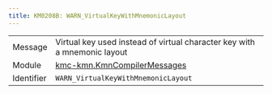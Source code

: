 ```yaml
---
title: KM0208B: WARN_VirtualKeyWithMnemonicLayout
---
```


|            |           |
|------------|---------- |
| Message    | Virtual key used instead of virtual character key with a mnemonic layout |
| Module     | [kmc-kmn.KmnCompilerMessages](kmc-kmn.kmncompilermessages) |
| Identifier | `WARN_VirtualKeyWithMnemonicLayout` |


